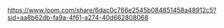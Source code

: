 https://www.loom.com/share/6dac0c766e2545b084851458a48912c5?sid=aa8b62db-fa9a-4f61-a274-40d662808068
